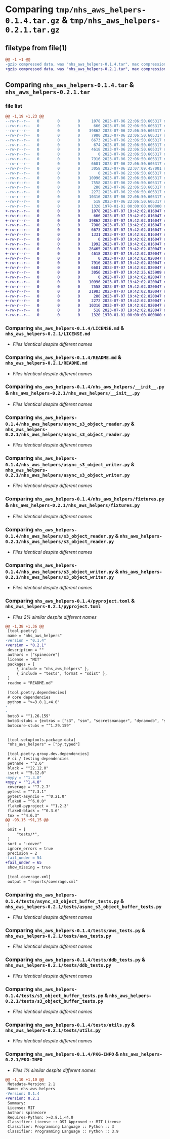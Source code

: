 # Comparing `tmp/nhs_aws_helpers-0.1.4.tar.gz` & `tmp/nhs_aws_helpers-0.2.1.tar.gz`

## filetype from file(1)

```diff
@@ -1 +1 @@
-gzip compressed data, was "nhs_aws_helpers-0.1.4.tar", max compression
+gzip compressed data, was "nhs_aws_helpers-0.2.1.tar", max compression
```

## Comparing `nhs_aws_helpers-0.1.4.tar` & `nhs_aws_helpers-0.2.1.tar`

### file list

```diff
@@ -1,19 +1,23 @@
--rw-r--r--   0        0        0     1078 2023-07-06 22:06:50.605317 nhs_aws_helpers-0.1.4/LICENSE.md
--rw-r--r--   0        0        0      666 2023-07-06 22:06:50.605317 nhs_aws_helpers-0.1.4/README.md
--rw-r--r--   0        0        0    39862 2023-07-06 22:06:50.605317 nhs_aws_helpers-0.1.4/nhs_aws_helpers/__init__.py
--rw-r--r--   0        0        0     7980 2023-07-06 22:06:50.605317 nhs_aws_helpers-0.1.4/nhs_aws_helpers/async_s3_object_reader.py
--rw-r--r--   0        0        0     6673 2023-07-06 22:06:50.605317 nhs_aws_helpers-0.1.4/nhs_aws_helpers/async_s3_object_writer.py
--rw-r--r--   0        0        0      674 2023-07-06 22:06:50.605317 nhs_aws_helpers-0.1.4/nhs_aws_helpers/common.py
--rw-r--r--   0        0        0     4618 2023-07-06 22:06:50.605317 nhs_aws_helpers-0.1.4/nhs_aws_helpers/fixtures.py
--rw-r--r--   0        0        0        0 2023-07-06 22:06:50.605317 nhs_aws_helpers-0.1.4/nhs_aws_helpers/py.typed
--rw-r--r--   0        0        0     7916 2023-07-06 22:06:50.605317 nhs_aws_helpers-0.1.4/nhs_aws_helpers/s3_object_reader.py
--rw-r--r--   0        0        0     6681 2023-07-06 22:06:50.605317 nhs_aws_helpers-0.1.4/nhs_aws_helpers/s3_object_writer.py
--rw-r--r--   0        0        0     3058 2023-07-06 22:07:09.457001 nhs_aws_helpers-0.1.4/pyproject.toml
--rw-r--r--   0        0        0        0 2023-07-06 22:06:50.605317 nhs_aws_helpers-0.1.4/tests/__init__.py
--rw-r--r--   0        0        0    10996 2023-07-06 22:06:50.605317 nhs_aws_helpers-0.1.4/tests/async_s3_object_buffer_tests.py
--rw-r--r--   0        0        0     7558 2023-07-06 22:06:50.605317 nhs_aws_helpers-0.1.4/tests/aws_tests.py
--rw-r--r--   0        0        0      280 2023-07-06 22:06:50.605317 nhs_aws_helpers-0.1.4/tests/conftest.py
--rw-r--r--   0        0        0     2272 2023-07-06 22:06:50.605317 nhs_aws_helpers-0.1.4/tests/ddb_tests.py
--rw-r--r--   0        0        0    10316 2023-07-06 22:06:50.605317 nhs_aws_helpers-0.1.4/tests/s3_object_buffer_tests.py
--rw-r--r--   0        0        0      518 2023-07-06 22:06:50.605317 nhs_aws_helpers-0.1.4/tests/utils.py
--rw-r--r--   0        0        0     1320 1970-01-01 00:00:00.000000 nhs_aws_helpers-0.1.4/PKG-INFO
+-rw-r--r--   0        0        0     1078 2023-07-07 19:42:02.816047 nhs_aws_helpers-0.2.1/LICENSE.md
+-rw-r--r--   0        0        0      666 2023-07-07 19:42:02.816047 nhs_aws_helpers-0.2.1/README.md
+-rw-r--r--   0        0        0    39862 2023-07-07 19:42:02.816047 nhs_aws_helpers-0.2.1/nhs_aws_helpers/__init__.py
+-rw-r--r--   0        0        0     7980 2023-07-07 19:42:02.816047 nhs_aws_helpers-0.2.1/nhs_aws_helpers/async_s3_object_reader.py
+-rw-r--r--   0        0        0     6673 2023-07-07 19:42:02.816047 nhs_aws_helpers-0.2.1/nhs_aws_helpers/async_s3_object_writer.py
+-rw-r--r--   0        0        0     1331 2023-07-07 19:42:02.816047 nhs_aws_helpers-0.2.1/nhs_aws_helpers/common.py
+-rw-r--r--   0        0        0        0 2023-07-07 19:42:02.816047 nhs_aws_helpers-0.2.1/nhs_aws_helpers/dynamodb_model_store/__init__.py
+-rw-r--r--   0        0        0     1992 2023-07-07 19:42:02.816047 nhs_aws_helpers-0.2.1/nhs_aws_helpers/dynamodb_model_store/base_model.py
+-rw-r--r--   0        0        0    26465 2023-07-07 19:42:02.820047 nhs_aws_helpers-0.2.1/nhs_aws_helpers/dynamodb_model_store/base_model_store.py
+-rw-r--r--   0        0        0     4618 2023-07-07 19:42:02.820047 nhs_aws_helpers-0.2.1/nhs_aws_helpers/fixtures.py
+-rw-r--r--   0        0        0        0 2023-07-07 19:42:02.820047 nhs_aws_helpers-0.2.1/nhs_aws_helpers/py.typed
+-rw-r--r--   0        0        0     7916 2023-07-07 19:42:02.820047 nhs_aws_helpers-0.2.1/nhs_aws_helpers/s3_object_reader.py
+-rw-r--r--   0        0        0     6681 2023-07-07 19:42:02.820047 nhs_aws_helpers-0.2.1/nhs_aws_helpers/s3_object_writer.py
+-rw-r--r--   0        0        0     3056 2023-07-07 19:42:25.635909 nhs_aws_helpers-0.2.1/pyproject.toml
+-rw-r--r--   0        0        0        0 2023-07-07 19:42:02.820047 nhs_aws_helpers-0.2.1/tests/__init__.py
+-rw-r--r--   0        0        0    10996 2023-07-07 19:42:02.820047 nhs_aws_helpers-0.2.1/tests/async_s3_object_buffer_tests.py
+-rw-r--r--   0        0        0     7558 2023-07-07 19:42:02.820047 nhs_aws_helpers-0.2.1/tests/aws_tests.py
+-rw-r--r--   0        0        0    21983 2023-07-07 19:42:02.820047 nhs_aws_helpers-0.2.1/tests/base_model_store_tests.py
+-rw-r--r--   0        0        0      280 2023-07-07 19:42:02.820047 nhs_aws_helpers-0.2.1/tests/conftest.py
+-rw-r--r--   0        0        0     2272 2023-07-07 19:42:02.820047 nhs_aws_helpers-0.2.1/tests/ddb_tests.py
+-rw-r--r--   0        0        0    10316 2023-07-07 19:42:02.820047 nhs_aws_helpers-0.2.1/tests/s3_object_buffer_tests.py
+-rw-r--r--   0        0        0      518 2023-07-07 19:42:02.820047 nhs_aws_helpers-0.2.1/tests/utils.py
+-rw-r--r--   0        0        0     1320 1970-01-01 00:00:00.000000 nhs_aws_helpers-0.2.1/PKG-INFO
```

### Comparing `nhs_aws_helpers-0.1.4/LICENSE.md` & `nhs_aws_helpers-0.2.1/LICENSE.md`

 * *Files identical despite different names*

### Comparing `nhs_aws_helpers-0.1.4/README.md` & `nhs_aws_helpers-0.2.1/README.md`

 * *Files identical despite different names*

### Comparing `nhs_aws_helpers-0.1.4/nhs_aws_helpers/__init__.py` & `nhs_aws_helpers-0.2.1/nhs_aws_helpers/__init__.py`

 * *Files identical despite different names*

### Comparing `nhs_aws_helpers-0.1.4/nhs_aws_helpers/async_s3_object_reader.py` & `nhs_aws_helpers-0.2.1/nhs_aws_helpers/async_s3_object_reader.py`

 * *Files identical despite different names*

### Comparing `nhs_aws_helpers-0.1.4/nhs_aws_helpers/async_s3_object_writer.py` & `nhs_aws_helpers-0.2.1/nhs_aws_helpers/async_s3_object_writer.py`

 * *Files identical despite different names*

### Comparing `nhs_aws_helpers-0.1.4/nhs_aws_helpers/fixtures.py` & `nhs_aws_helpers-0.2.1/nhs_aws_helpers/fixtures.py`

 * *Files identical despite different names*

### Comparing `nhs_aws_helpers-0.1.4/nhs_aws_helpers/s3_object_reader.py` & `nhs_aws_helpers-0.2.1/nhs_aws_helpers/s3_object_reader.py`

 * *Files identical despite different names*

### Comparing `nhs_aws_helpers-0.1.4/nhs_aws_helpers/s3_object_writer.py` & `nhs_aws_helpers-0.2.1/nhs_aws_helpers/s3_object_writer.py`

 * *Files identical despite different names*

### Comparing `nhs_aws_helpers-0.1.4/pyproject.toml` & `nhs_aws_helpers-0.2.1/pyproject.toml`

 * *Files 2% similar despite different names*

```diff
@@ -1,38 +1,36 @@
 [tool.poetry]
 name = "nhs_aws_helpers"
-version = "0.1.4"
+version = "0.2.1"
 description = ""
 authors = ["spinecore"]
 license = "MIT"
 packages = [
     { include = "nhs_aws_helpers" },
     { include = "tests", format = "sdist" },
 ]
 readme = "README.md"
 
 [tool.poetry.dependencies]
 # core dependencies
 python = ">=3.8.1,<4.0"
-
-
 boto3 = "^1.26.159"
 boto3-stubs = {extras = ["s3", "ssm", "secretsmanager", "dynamodb", "stepfunctions", "sqs", "lambda", "logs", "sns", "events", "kms", "firehose", "athena"], version = "^1.26.159"}
 botocore-stubs = "^1.29.159"
 
 
 [tool.setuptools.package-data]
 "nhs_aws_helpers" = ["py.typed"]
 
 [tool.poetry.group.dev.dependencies]
 # ci / testing dependencies
 petname = "^2.6"
 black = "^22.12.0"
 isort = "^5.12.0"
-mypy = "^1.3.0"
+mypy = "^1.4.0"
 coverage = "^7.2.7"
 pytest = "^7.3.1"
 pytest-asyncio = "^0.21.0"
 flake8 = "^6.0.0"
 flake8-pyproject = "^1.2.3"
 flake8-black = "^0.3.6"
 tox = "^4.6.3"
@@ -93,15 +91,15 @@
 ]
 omit = [
     "tests/*",
 ]
 sort = "-cover"
 ignore_errors = true
 precision = 2
-fail_under = 54
+fail_under = 65
 show_missing = true
 
 [tool.coverage.xml]
 output = "reports/coverage.xml"
```

### Comparing `nhs_aws_helpers-0.1.4/tests/async_s3_object_buffer_tests.py` & `nhs_aws_helpers-0.2.1/tests/async_s3_object_buffer_tests.py`

 * *Files identical despite different names*

### Comparing `nhs_aws_helpers-0.1.4/tests/aws_tests.py` & `nhs_aws_helpers-0.2.1/tests/aws_tests.py`

 * *Files identical despite different names*

### Comparing `nhs_aws_helpers-0.1.4/tests/ddb_tests.py` & `nhs_aws_helpers-0.2.1/tests/ddb_tests.py`

 * *Files identical despite different names*

### Comparing `nhs_aws_helpers-0.1.4/tests/s3_object_buffer_tests.py` & `nhs_aws_helpers-0.2.1/tests/s3_object_buffer_tests.py`

 * *Files identical despite different names*

### Comparing `nhs_aws_helpers-0.1.4/tests/utils.py` & `nhs_aws_helpers-0.2.1/tests/utils.py`

 * *Files identical despite different names*

### Comparing `nhs_aws_helpers-0.1.4/PKG-INFO` & `nhs_aws_helpers-0.2.1/PKG-INFO`

 * *Files 1% similar despite different names*

```diff
@@ -1,10 +1,10 @@
 Metadata-Version: 2.1
 Name: nhs-aws-helpers
-Version: 0.1.4
+Version: 0.2.1
 Summary: 
 License: MIT
 Author: spinecore
 Requires-Python: >=3.8.1,<4.0
 Classifier: License :: OSI Approved :: MIT License
 Classifier: Programming Language :: Python :: 3
 Classifier: Programming Language :: Python :: 3.9
```

